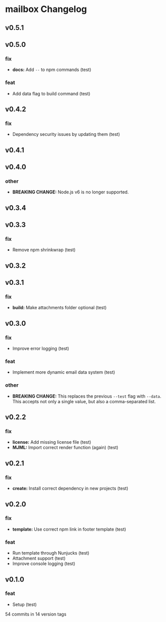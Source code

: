 # mailbox Changelog

## v0.5.1


## v0.5.0

### fix
* **docs:** Add `--` to npm commands (test)

### feat
* Add data flag to build command (test)


## v0.4.2

### fix
* Dependency security issues by updating them (test)


## v0.4.1


## v0.4.0

### other
* **BREAKING CHANGE:** Node.js v6 is no longer supported.



## v0.3.4


## v0.3.3

### fix
* Remove npm shrinkwrap (test)


## v0.3.2


## v0.3.1

### fix
* **build:** Make attachments folder optional (test)


## v0.3.0

### fix
* Improve error logging (test)

### feat
* Implement more dynamic email data system (test)

### other
* **BREAKING CHANGE:** This replaces the previous `--test` flag with `--data`. This accepts not only a single value, but also a comma-separated list.



## v0.2.2

### fix
* **license:** Add missing license file (test)
* **MJML:** Import correct render function (again) (test)


## v0.2.1

### fix
* **create:** Install correct dependency in new projects (test)


## v0.2.0

### fix
* **template:** Use correct npm link in footer template (test)

### feat
* Run template through Nunjucks (test)
* Attachment support (test)
* Improve console logging (test)


## v0.1.0

### feat
* Setup (test)


54 commits in 14 version tags
